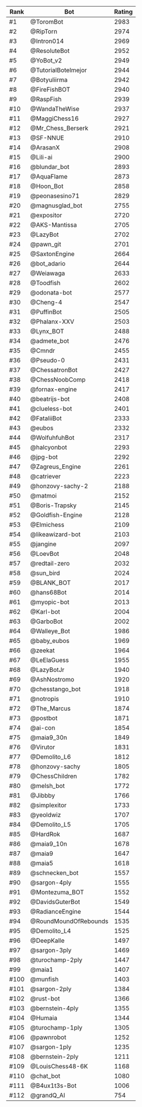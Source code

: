 Rank|Bot|Rating
---|---|---
#1|@ToromBot|2983
#2|@RipTorn|2974
#3|@Intron014|2969
#4|@ResoluteBot|2952
#5|@YoBot_v2|2949
#6|@TutorialBotelmejor|2944
#7|@Botyuliirma|2942
#8|@FireFishBOT|2940
#9|@RaspFish|2939
#10|@WandaTheWise|2937
#11|@MaggiChess16|2927
#12|@Mr_Chess_Berserk|2921
#13|@SF-NNUE|2910
#14|@ArasanX|2908
#15|@Lili-ai|2900
#16|@blundar_bot|2893
#17|@AquaFlame|2873
#18|@Hoon_Bot|2858
#19|@peonasesino71|2829
#20|@magnusglad_bot|2755
#21|@expositor|2720
#22|@AKS-Mantissa|2705
#23|@LazyBot|2702
#24|@pawn_git|2701
#25|@SaxtonEngine|2664
#26|@bot_adario|2644
#27|@Weiawaga|2633
#28|@Toodfish|2602
#29|@odonata-bot|2577
#30|@Cheng-4|2547
#31|@PuffinBot|2505
#32|@Phalanx-XXV|2503
#33|@Lynx_BOT|2488
#34|@admete_bot|2476
#35|@Cmndr|2455
#36|@Pseudo-0|2431
#37|@ChessatronBot|2427
#38|@ChessNoobComp|2418
#39|@fornax-engine|2417
#40|@beatrijs-bot|2408
#41|@clueless-bot|2401
#42|@FataliiBot|2333
#43|@eubos|2332
#44|@WolfuhfuhBot|2317
#45|@halcyonbot|2293
#46|@jpg-bot|2292
#47|@Zagreus_Engine|2261
#48|@catriever|2223
#49|@honzovy-sachy-2|2188
#50|@matmoi|2152
#51|@Boris-Trapsky|2145
#52|@Goldfish-Engine|2128
#53|@Elmichess|2109
#54|@likeawizard-bot|2103
#55|@jangine|2097
#56|@LoevBot|2048
#57|@redtail-zero|2032
#58|@sun_bird|2024
#59|@BLANK_BOT|2017
#60|@hans68Bot|2014
#61|@myopic-bot|2013
#62|@Karl-bot|2004
#63|@GarboBot|2002
#64|@Walleye_Bot|1986
#65|@baby_eubos|1969
#66|@zeekat|1964
#67|@LeElaGuess|1955
#68|@LazyBotJr|1940
#69|@AshNostromo|1920
#70|@chesstango_bot|1918
#71|@notropis|1910
#72|@The_Marcus|1874
#73|@postbot|1871
#74|@ai-con|1854
#75|@maia9_30n|1849
#76|@Virutor|1831
#77|@Demolito_L6|1812
#78|@honzovy-sachy|1805
#79|@ChessChildren|1782
#80|@melsh_bot|1772
#81|@Jibbby|1766
#82|@simplexitor|1733
#83|@yeoldwiz|1707
#84|@Demolito_L5|1705
#85|@HardRok|1687
#86|@maia9_10n|1678
#87|@maia9|1647
#88|@maia5|1618
#89|@schnecken_bot|1557
#90|@sargon-4ply|1555
#91|@Montezuma_BOT|1552
#92|@DavidsGuterBot|1549
#93|@RadianceEngine|1544
#94|@RoundMoundOfRebounds|1535
#95|@Demolito_L4|1525
#96|@DeepKalle|1497
#97|@sargon-3ply|1469
#98|@turochamp-2ply|1447
#99|@maia1|1407
#100|@munfish|1403
#101|@sargon-2ply|1384
#102|@rust-bot|1366
#103|@bernstein-4ply|1355
#104|@Humaia|1344
#105|@turochamp-1ply|1305
#106|@pawnrobot|1252
#107|@sargon-1ply|1235
#108|@bernstein-2ply|1211
#109|@LouisChess48-6K|1168
#110|@chat_bot|1080
#111|@B4ux1t3s-Bot|1006
#112|@grandQ_AI|754
